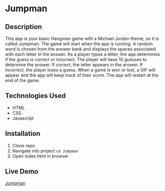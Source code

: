# Jumpman

## Description

This app is your basic Hangman game with a Michael Jordan theme, so it is called Jumpman.  The game will start when the app is running.  A random word is chosen from the answer bank and displays the spaces associated with each letter in the answer.  As a player types a letter, the app determines if the guess is correct or incorrect.  The player will have 10 guesses to determine the answer.  If correct, the letter appears in the answer.  If incorrect, the player loses a guess.  When a game is won or lost, a GIF will appear and the app will keep track of their score.  The app will restart at the end of the game.

## Technologies Used

* HTML
* CSS
* Javascript

## Installation

1.  Clone repo
2.  Navigate into project `cd Jumpman`
3.  Open index.html in browser

## Live Demo

[Jumpman](https://sbiswas2.github.io/Hangman-Game/index.html)
